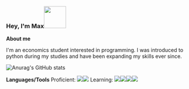 ### Hey, I'm Max<img src="https://media.giphy.com/media/Wj7lNjMNDxSmc/giphy.gif" width="60px">

**About me**

I'm an economics student interested in programming.
I was introduced to python during my studies and have been expanding my skills ever since.

![Anurag's GitHub stats](https://github-readme-stats.vercel.app/api?username=Beatles-without-tea&count_private=true&show_icons=true)

**Languages/Tools**
Proficient:
<img src="https://img.shields.io/badge/Python-14354C?style=for-the-badge&logo=python&logoColor=white" ><img	src="https://img.shields.io/badge/MySQL-00000F?style=for-the-badge&logo=mysql&logoColor=white" >
Learning: 
<img src="https://img.shields.io/badge/HTML5-E34F26?style=for-the-badge&logo=html5&logoColor=white" ><img src="https://img.shields.io/badge/CSS3-1572B6?style=for-the-badge&logo=css3&logoColor=white" ><img src="https://img.shields.io/badge/Ruby-CC342D?style=for-the-badge&logo=ruby&logoColor=white" ><img src="https://img.shields.io/badge/JavaScript-323330?style=for-the-badge&logo=javascript&logoColor=F7DF1E" >

<!--
**Beatles-without-tea/Beatles-without-tea** is a ✨ _special_ ✨ repository because its `README.md` (this file) appears on your GitHub profile.

Here are some ideas to get you started:

- 🔭 I’m currently working on ...
- 🌱 I’m currently learning ...
- 👯 I’m looking to collaborate on ...
- 🤔 I’m looking for help with ...
- 💬 Ask me about ...
- 📫 How to reach me: ...
- 😄 Pronouns: ...
- ⚡ Fun fact: ...

[![Top Langs](https://github-readme-stats.vercel.app/api/top-langs/?username=Beatles-without-tea&layout=compact&count_private=true)](https://github.com/anuraghazra/github-readme-stats)
-->
